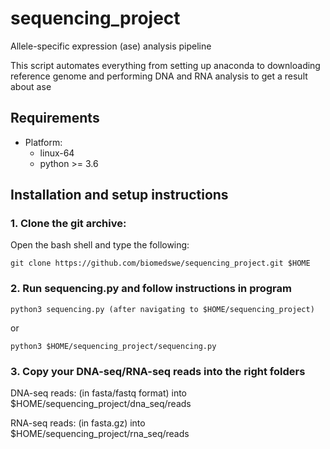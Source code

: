 # sequencing_project
Allele-specific expression (ase) analysis pipeline

This script automates everything from setting up anaconda to downloading reference genome and performing DNA and RNA analysis to get a result about ase

## Requirements
- Platform: 
    - linux-64
    - python >= 3.6
    
    
## Installation and setup instructions

### 1. Clone the git archive:

Open the bash shell and type the following:
```
git clone https://github.com/biomedswe/sequencing_project.git $HOME
```

### 2. Run sequencing.py and follow instructions in program

```
python3 sequencing.py (after navigating to $HOME/sequencing_project)
```
or
```
python3 $HOME/sequencing_project/sequencing.py
```

### 3. Copy your DNA-seq/RNA-seq reads into the right folders

DNA-seq reads: (in fasta/fastq format) into $HOME/sequencing_project/dna_seq/reads 

RNA-seq reads: (in fasta.gz) into $HOME/sequencing_project/rna_seq/reads
    
 
